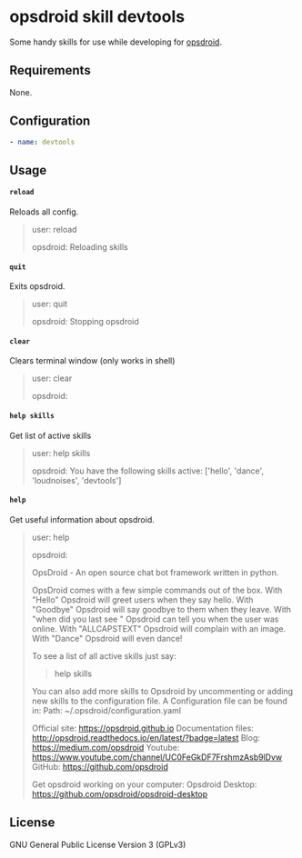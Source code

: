 # opsdroid skill devtools

Some handy skills for use while developing for [opsdroid](https://github.com/opsdroid/opsdroid).

## Requirements

None.

## Configuration

```yaml
- name: devtools
```

## Usage

#### `reload`

Reloads all config.

> user: reload
>
> opsdroid: Reloading skills


#### `quit`

Exits opsdroid.

> user: quit
>
> opsdroid: Stopping opsdroid


#### `clear`
Clears terminal window (only works in shell)

> user: clear
>
> opsdroid: 


#### `help skills`
Get list of active skills

> user: help skills
>
>opsdroid: You have the following skills active: ['hello', 'dance', 'loudnoises', 'devtools']


#### `help`

Get useful information about opsdroid.

> user: help
>
> opsdroid:
>
>OpsDroid - An open source chat bot framework written in python.
>
>OpsDroid comes with a few simple commands out of the box. 
>With "Hello" Opsdroid will greet users when they say hello.
>With "Goodbye" Opsdroid will say goodbye to them when they leave. 
>With "when did you last see <user>" Opsdroid can tell you when the user was online.
>With "ALLCAPSTEXT" Opsdroid will complain with an image.
>With "Dance" Opsdroid will even dance!
>
>To see a list of all active skills just say:
>> help skills
>
>
>You can also add more skills to Opsdroid by uncommenting or adding new skills to the configuration file.
>A Configuration file can be found in:
>Path: ~/.opsdroid/configuration.yaml
>
>
>Official site: https://opsdroid.github.io
>Documentation files: http://opsdroid.readthedocs.io/en/latest/?badge=latest
>Blog:  https://medium.com/opsdroid
>Youtube: https://www.youtube.com/channel/UC0FeGkDF7FrshmzAsb9lDvw
>GitHub: https://github.com/opsdroid
>
>Get opsdroid working on your computer: 
>Opsdroid Desktop: https://github.com/opsdroid/opsdroid-desktop


## License

GNU General Public License Version 3 (GPLv3)